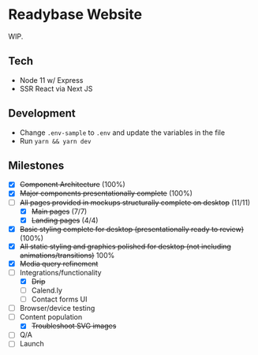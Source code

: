 # Readybase Website

WIP.

## Tech
- Node 11 w/ Express
- SSR React via Next JS

## Development 
- Change `.env-sample` to `.env` and update the variables in the file
- Run `yarn && yarn dev`

## Milestones
- [x] ~~Component Architecture~~ (100%)
- [x] ~~Major components presentationally complete~~ (100%)
- [ ] ~~All pages provided in mockups structurally complete on desktop~~ (11/11)
  - [x] ~~Main pages~~ (7/7)
  - [x] ~~Landing pages~~ (4/4)
- [x] ~~Basic styling complete for desktop (presentationally ready to review)~~ (100%)
- [x] ~~All static styling and graphics polished for desktop (not including animations/transitions)~~ 100%
- [x] ~~Media query refinement~~
- [ ] Integrations/functionality
  - [x] ~~Drip~~
  - [ ] Calend.ly
  - [ ] Contact forms UI
- [ ] Browser/device testing
- [ ] Content population
  - [x] ~~Troubleshoot SVG images~~
- [ ] Q/A
- [ ] Launch

